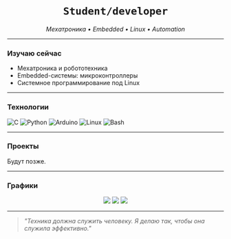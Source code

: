 <h1 align="center"><code>Student/developer</code></h1>
<p align="center"><i>Мехатроника • Embedded • Linux • Automation</i></p>

---


### Изучаю сейчас

- Мехатроника и робототехника
- Embedded-системы: микроконтроллеры
- Системное программирование под Linux

---

### Технологии

![C](https://img.shields.io/badge/C-283593?style=for-the-badge&logo=c&logoColor=white)
![Python](https://img.shields.io/badge/Python-1565C0?style=for-the-badge&logo=python&logoColor=white)
![Arduino](https://img.shields.io/badge/Arduino-00BCD4?style=for-the-badge&logo=arduino&logoColor=white)
![Linux](https://img.shields.io/badge/Linux-000000?style=for-the-badge&logo=linux&logoColor=white)
![Bash](https://img.shields.io/badge/Bash-546E7A?style=for-the-badge&logo=gnu-bash&logoColor=white)

---

### Проекты

Будут позже.

---

### Графики

<p align="center">
  <img src="https://github-readme-stats.vercel.app/api?username=Stanislao&show_icons=true&theme=gruvbox" />
  <img src="https://github-readme-stats.vercel.app/api/top-langs/?username=Stanislao&layout=compact&theme=gruvbox" />
  <img src="https://github-readme-activity-graph.vercel.app/graph?username=Stanislao&theme=gruvbox" />
</p>

---

> *"Техника должна служить человеку. Я делаю так, чтобы она служила эффективно."*
